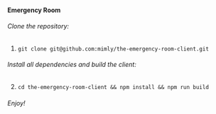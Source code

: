 #### Emergency Room

###### Clone the repository:
1) `git clone git@github.com:mimly/the-emergency-room-client.git`

###### Install all dependencies and build the client:
2) `cd the-emergency-room-client && npm install && npm run build`

###### Enjoy!
